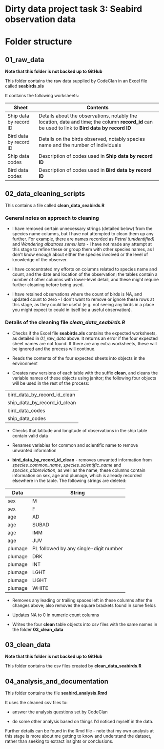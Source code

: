 # Dirty data project task 3: Seabird observation data



# Folder structure

## 01_raw_data

**Note that this folder is not backed up to GitHub**

This folder contains the raw data supplied by CodeClan in an Excel file called **seabirds.xls**

It contains the following worksheets:

| **Sheet**              | **Contents**                                                                                                                                    |
|------------------------|-------------------------------------------------------------------------------------------------------------------------------------------------|
| Ship data by record ID | Details about the observations, notably the location, date and time; the column **record_id** can be used to link to **Bird data by record ID** |
| Bird data by record ID | Details on the birds observed, notably species name and the number of individuals                                                               |
| Ship data codes        | Description of codes used in **Ship data by record ID**                                                                                         |
| Bird data codes        | Description of codes used in **Bird data by record ID**                                                                                         |



## 02_data_cleaning_scripts

This contains a file called **clean_data_seabirds.R**

### General notes on approach to cleaning

* I have removed certain unnecessary strings (detailed below) from the species name columns, but I have not attempted to clean them up any further. For example, there are names recorded as *Petrel (unidentified)* and *Wandering albatross sensu lato* - I have not made any attempt at this stage to refine these or group them with other species names, as I don't know enough about either the species involved or the level of knowledge of the observer.

* I have concentrated my efforts on columns related to species name and count, and the date and location of the observation; the tables contain a number of other columns with lower-level detail, and these might require further cleaning before being  used.

* I have retained observations where the count of birds is NA, and updated count to zero - I don't want to remove or ignore these rows at this stage, as they could be useful (e.g. not seeing any birds in a place you might expect to could in itself  be a useful observation).

### Details of the cleaning file  *clean_data_seabirds.R*

* Checks if the Excel file  **seabirds.xls**  contains the expected worksheets, as detailed in *01_raw_data* above.
It returns an error if the four expected sheet names are not found. If there are any extra worksheets, these will be ignored and the process will continue.

* Reads the contents of the four expected sheets into objects in the environment

* Creates new versions of each table with the suffix **clean**, and cleans the variable names of these objects using janitor; the following four objects will be used in the rest of the process:


| |
|------------------------------|
| bird_data_by_record_id_clean |
| ship_data_by_record_id_clean |
| bird_data_codes              |
| ship_data_codes              |


* Checks that latitude and longitude of observations in the ship table contain valid data

* Renames variables for common and scientific name to remove unwanted information

* **bird_data_by_record_id_clean** - removes unwanted information from *species_common_name*, *species_scientific_name* and *species_abbreviation*; as well as the name, these columns contain information on sex, age and plumage, which is already recorded elsewhere in the table. The following strings are deleted:

| **Data** | **String**                             |
|----------|----------------------------------------|
| sex      | M                                      |
| sex      | F                                      |
| age      | AD                                     |
| age      | SUBAD                                  |
| age      | IMM                                    |
| age      | JUV                                    |
| plumage  | PL followed by any single-digit number |
| plumage  | DRK                                    |
| plumage  | INT                                    |
| plumage  | LGHT                                   |
| plumage  | LIGHT                                  |
| plumage  | WHITE                                  |

* Removes any leading or trailing spaces left in these columns after the changes above; also removes the square brackets found in some fields

* Updates NA to 0 in numeric count columns

* Writes the four **clean** table objects into csv files with the same names in the folder **03_clean_data**




## 03_clean_data

**Note that this folder is not backed up to GitHub**

This folder contains the csv files created by **clean_data_seabirds.R**



## 04_analysis_and_documentation

This folder contains the file **seabird_analysis.Rmd**

It uses the cleaned csv files to:

* answer the analysis questions set by CodeClan

* do some other analysis based on things I'd noticed myself in the data.

Further details can be found in the Rmd file - note that my own analysis at this stage is more about me getting to know and understand the dataset, rather than seeking to extract insights or conclusions.









